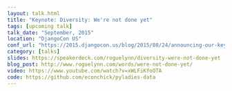 ```yaml
---
layout: talk.html
title: "Keynote: Diversity: We're not done yet"
tags: [upcoming talk]
talk_date: "September, 2015"
location: "DjangoCon US"
conf_url: "https://2015.djangocon.us/blog/2015/08/24/announcing-our-keynote-speakers/"
category: [talks]
slides: https://speakerdeck.com/roguelynn/diversity-were-not-done-yet
blog_post: http://www.roguelynn.com/words/were-not-done-yet/
video: https://www.youtube.com/watch?v=xWLFiKfoOTA
code: https://github.com/econchick/pyladies-data
---
```

